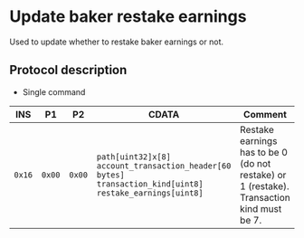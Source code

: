 # Update baker restake earnings

Used to update whether to restake baker earnings or not.

## Protocol description

* Single command

| INS | P1 | P2 | CDATA | Comment |
|---|--------|-----|-------------|----|
| `0x16` | `0x00` | `0x00` | `path[uint32]x[8] account_transaction_header[60 bytes] transaction_kind[uint8] restake_earnings[uint8]` | Restake earnings has to be 0 (do not restake) or 1 (restake). Transaction kind must be 7. |
